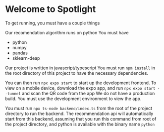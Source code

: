 # Welcome to Spotlight
To get running, you must have a couple things

Our recomendation algorithm runs on python
You must have
- python
- numpy
- pandas
- sklearn-deap

Our project is written in javascript/typescript
You must run ```npm install``` in the root directory of this project to
have the necessary dependencies.

You can then run ```npx expo start``` to start up the development frontend.
To view on a mobile device, download the expo app, and run ```npx expo start --tunnel``` and scan the QR code from the app
We do not have a production build. You must use the development environment to view the app.

You must run ```npx ts-node backend/index.ts``` from the root of the project directory to run the backend. The recommendation
api will automatically start from this backend, assuming that you run this command from root of the project directory, and python
is available with the binary name ```python```
